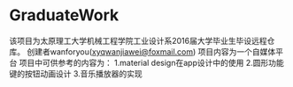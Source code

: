 # GraduateWork
该项目为太原理工大学机械工程学院工业设计系2016届大学毕业生毕设远程仓库。
创建者wanforyou(xyqwanjiawei@foxmail.com)
项目内容为一个自媒体平台
项目中可供参考的内容为：
1.material design在app设计中的使用
2.圆形功能键的按钮动画设计
3.音乐播放器的实现
